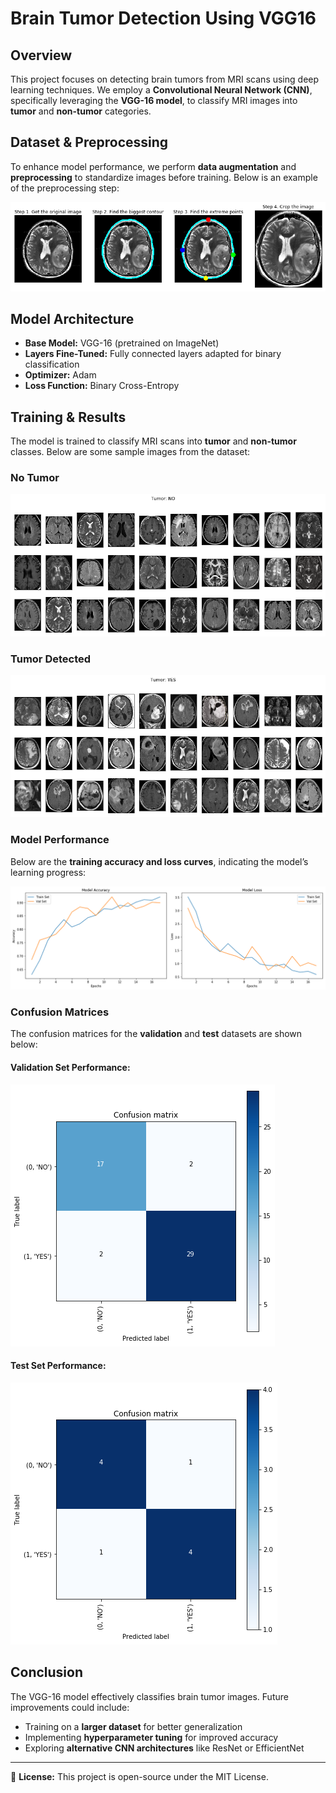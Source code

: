 # Brain Tumor Detection Using VGG16

## Overview
This project focuses on detecting brain tumors from MRI scans using deep learning techniques. We employ a **Convolutional Neural Network (CNN)**, specifically leveraging the **VGG-16 model**, to classify MRI images into **tumor** and **non-tumor** categories.

## Dataset & Preprocessing
To enhance model performance, we perform **data augmentation** and **preprocessing** to standardize images before training. Below is an example of the preprocessing step:

![Data Preprocessing](Data%20Preprocessing.png)

## Model Architecture
- **Base Model:** VGG-16 (pretrained on ImageNet)
- **Layers Fine-Tuned:** Fully connected layers adapted for binary classification
- **Optimizer:** Adam
- **Loss Function:** Binary Cross-Entropy

## Training & Results
The model is trained to classify MRI scans into **tumor** and **non-tumor** classes. Below are some sample images from the dataset:

### No Tumor
![No Tumor](No%20Tumor.png)

### Tumor Detected
![Tumor](Tumor.png)

### Model Performance
Below are the **training accuracy and loss curves**, indicating the model’s learning progress:

![Accuracy & Loss Curves](Accuracy%20&%20Loss%20Curves.png)

### Confusion Matrices
The confusion matrices for the **validation** and **test** datasets are shown below:

#### Validation Set Performance:
![Confusion Matrix - Validation](Confusion%20Matrix-%20Validation.png)

#### Test Set Performance:
![Confusion Matrix - Test](Confusion%20Matrix-%20Test.png)

## Conclusion
The VGG-16 model effectively classifies brain tumor images. Future improvements could include:
- Training on a **larger dataset** for better generalization
- Implementing **hyperparameter tuning** for improved accuracy
- Exploring **alternative CNN architectures** like ResNet or EfficientNet

---

📌 **License:** This project is open-source under the MIT License.
